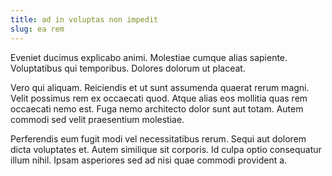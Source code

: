 ```yaml
---
title: ad in voluptas non impedit
slug: ea rem
---
```


Eveniet ducimus explicabo animi. Molestiae cumque alias sapiente. Voluptatibus qui temporibus. Dolores dolorum ut placeat.

Vero qui aliquam. Reiciendis et ut sunt assumenda quaerat rerum magni. Velit possimus rem ex occaecati quod. Atque alias eos mollitia quas rem occaecati nemo est. Fuga nemo architecto dolor sunt aut totam. Autem commodi sed velit praesentium molestiae.

Perferendis eum fugit modi vel necessitatibus rerum. Sequi aut dolorem dicta voluptates et. Autem similique sit corporis. Id culpa optio consequatur illum nihil. Ipsam asperiores sed ad nisi quae commodi provident a.

